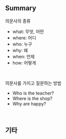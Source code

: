 ## Summary

의문사의 종류
- what: 무엇, 어떤
- where: 어디
- who: 누구
- why: 왜
- when: 언제
- how: 어떻게

<br>

의문사를 가지고 질문하는 방법
- Who is the teacher?
- Where is the shop?
- Why are happy?

<br>

## 기타
